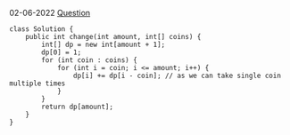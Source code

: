 02-06-2022
[Question](https://leetcode.com/problems/coin-change-2/)
``` 
class Solution {
    public int change(int amount, int[] coins) {
        int[] dp = new int[amount + 1];
        dp[0] = 1;
        for (int coin : coins) {
            for (int i = coin; i <= amount; i++) {
                dp[i] += dp[i - coin]; // as we can take single coin multiple times
            }
        }
        return dp[amount];
    }
}
```
